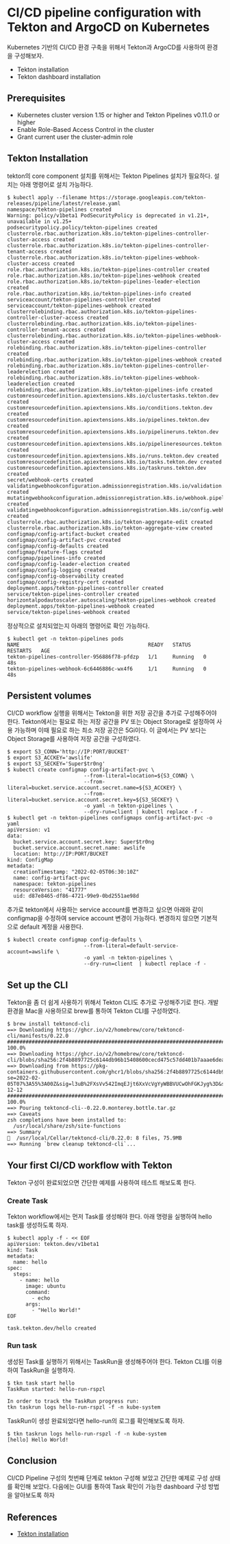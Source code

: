 # CI/CD pipeline configuration with Tekton and ArgoCD on Kubernetes

Kubernetes 기반의 CI/CD 환경 구축을 위해서 Tekton과 ArgoCD를 사용하여 환경을 구성해보자.

- Tekton installation
- Tekton dashboard installation

## Prerequisites

- Kubernetes cluster version 1.15 or higher and Tekton Pipelines v0.11.0 or higher
- Enable Role-Based Access Control in the cluster
- Grant current user the cluster-admin role

## Tekton Installation

tekton의 core component 설치를 위해서는 Tekton Pipelines 설치가 필요하다. 설치는 아래 명령어로 설치 가능하다.

```console
$ kubectl apply --filename https://storage.googleapis.com/tekton-releases/pipeline/latest/release.yaml
namespace/tekton-pipelines created
Warning: policy/v1beta1 PodSecurityPolicy is deprecated in v1.21+, unavailable in v1.25+
podsecuritypolicy.policy/tekton-pipelines created
clusterrole.rbac.authorization.k8s.io/tekton-pipelines-controller-cluster-access created
clusterrole.rbac.authorization.k8s.io/tekton-pipelines-controller-tenant-access created
clusterrole.rbac.authorization.k8s.io/tekton-pipelines-webhook-cluster-access created
role.rbac.authorization.k8s.io/tekton-pipelines-controller created
role.rbac.authorization.k8s.io/tekton-pipelines-webhook created
role.rbac.authorization.k8s.io/tekton-pipelines-leader-election created
role.rbac.authorization.k8s.io/tekton-pipelines-info created
serviceaccount/tekton-pipelines-controller created
serviceaccount/tekton-pipelines-webhook created
clusterrolebinding.rbac.authorization.k8s.io/tekton-pipelines-controller-cluster-access created
clusterrolebinding.rbac.authorization.k8s.io/tekton-pipelines-controller-tenant-access created
clusterrolebinding.rbac.authorization.k8s.io/tekton-pipelines-webhook-cluster-access created
rolebinding.rbac.authorization.k8s.io/tekton-pipelines-controller created
rolebinding.rbac.authorization.k8s.io/tekton-pipelines-webhook created
rolebinding.rbac.authorization.k8s.io/tekton-pipelines-controller-leaderelection created
rolebinding.rbac.authorization.k8s.io/tekton-pipelines-webhook-leaderelection created
rolebinding.rbac.authorization.k8s.io/tekton-pipelines-info created
customresourcedefinition.apiextensions.k8s.io/clustertasks.tekton.dev created
customresourcedefinition.apiextensions.k8s.io/conditions.tekton.dev created
customresourcedefinition.apiextensions.k8s.io/pipelines.tekton.dev created
customresourcedefinition.apiextensions.k8s.io/pipelineruns.tekton.dev created
customresourcedefinition.apiextensions.k8s.io/pipelineresources.tekton.dev created
customresourcedefinition.apiextensions.k8s.io/runs.tekton.dev created
customresourcedefinition.apiextensions.k8s.io/tasks.tekton.dev created
customresourcedefinition.apiextensions.k8s.io/taskruns.tekton.dev created
secret/webhook-certs created
validatingwebhookconfiguration.admissionregistration.k8s.io/validation.webhook.pipeline.tekton.dev created
mutatingwebhookconfiguration.admissionregistration.k8s.io/webhook.pipeline.tekton.dev created
validatingwebhookconfiguration.admissionregistration.k8s.io/config.webhook.pipeline.tekton.dev created
clusterrole.rbac.authorization.k8s.io/tekton-aggregate-edit created
clusterrole.rbac.authorization.k8s.io/tekton-aggregate-view created
configmap/config-artifact-bucket created
configmap/config-artifact-pvc created
configmap/config-defaults created
configmap/feature-flags created
configmap/pipelines-info created
configmap/config-leader-election created
configmap/config-logging created
configmap/config-observability created
configmap/config-registry-cert created
deployment.apps/tekton-pipelines-controller created
service/tekton-pipelines-controller created
horizontalpodautoscaler.autoscaling/tekton-pipelines-webhook created
deployment.apps/tekton-pipelines-webhook created
service/tekton-pipelines-webhook created
```

정상적으로 설치되었는지 아래의 명령어로 확인 가능하다.

```console
$ kubectl get -n tekton-pipelines pods
NAME                                          READY   STATUS    RESTARTS   AGE
tekton-pipelines-controller-956886f78-pfdzp   1/1     Running   0          48s
tekton-pipelines-webhook-6c6446886c-wx4f6     1/1     Running   0          48s
```

## Persistent volumes

CI/CD workflow 실행을 위해서는 Tekton을 위한 저장 공간을 추가로 구성해주어야 한다. Tekton에서는 필요로 하는 저장 공간을 PV 또는 Object Storage로 설정하여 사용 가능하며 이때 필요로 하는 최소 저장 공간은 5Gi이다. 이 글에서는 PV 보다는 Object Storage를 사용하여 저장 공간을 구성하였다.

```console
$ export S3_CONN='http://IP:PORT/BUCKET'
$ export S3_ACCKEY='awslife'
$ export S3_SECKEY='Super$tr0ng'
$ kubectl create configmap config-artifact-pvc \
                         --from-literal=location=${S3_CONN} \
                         --from-literal=bucket.service.account.secret.name=${S3_ACCKEY} \
                         --from-literal=bucket.service.account.secret.key=${S3_SECKEY} \
                         -o yaml -n tekton-pipelines \
                         --dry-run=client | kubectl replace -f -
$ kubectl get -n tekton-pipelines configmaps config-artifact-pvc -o yaml
apiVersion: v1
data:
  bucket.service.account.secret.key: Super$tr0ng
  bucket.service.account.secret.name: awslife
  location: http://IP:PORT/BUCKET
kind: ConfigMap
metadata:
  creationTimestamp: "2022-02-05T06:30:10Z"
  name: config-artifact-pvc
  namespace: tekton-pipelines
  resourceVersion: "41777"
  uid: d87e8465-df86-4721-99e9-0bd2551ae98d
```

추가로 tekton에서 사용하는 service account를 변경하고 싶으면 아래와 같이 configmap을 수정하여 service account 변경이 가능하다. 변경하지 않으면 기본적으로 default 계정을 사용한다.

```console
$ kubectl create configmap config-defaults \
                         --from-literal=default-service-account=awslife \
                         -o yaml -n tekton-pipelines \
                         --dry-run=client  | kubectl replace -f -
```

## Set up the CLI

Tekton을 좀 더 쉽게 사용하기 위해서 Tekton CLI도 추가로 구성해주기로 한다. 개발 환경을 Mac을 사용하므로 brew를 통하여 Tekton CLI를 구성하였다.

```console
$ brew install tektoncd-cli
==> Downloading https://ghcr.io/v2/homebrew/core/tektoncd-cli/manifests/0.22.0
######################################################################## 100.0%
==> Downloading https://ghcr.io/v2/homebrew/core/tektoncd-cli/blobs/sha256:2f4b8897725c6144db96b15408600cecd475c57dd401b7aaae6dea55c566e131
==> Downloading from https://pkg-containers.githubusercontent.com/ghcr1/blobs/sha256:2f4b8897725c6144db96b15408600cecd475c57dd401b7aaae6dea55c566e131?se=2022-02-05T07%3A55%3A00Z&sig=l3uB%2FXsVv542ImqEJjt6XxVcVgYyWBBVUCwOhFGKJyg%3D&sp=r&spr=https&sr=b&sv=2019-12-12
######################################################################## 100.0%
==> Pouring tektoncd-cli--0.22.0.monterey.bottle.tar.gz
==> Caveats
zsh completions have been installed to:
  /usr/local/share/zsh/site-functions
==> Summary
🍺  /usr/local/Cellar/tektoncd-cli/0.22.0: 8 files, 75.9MB
==> Running `brew cleanup tektoncd-cli`...
```

## Your first CI/CD workflow with Tekton

Tekton 구성이 완료되었으면 간단한 예제를 사용하여 테스트 해보도록 한다.

### Create Task

Tekton workflow에서는 먼저 Task를 생성해야 한다. 아래 명령을 실행하여 hello task를 생성하도록 하자.

```console
$ kubectl apply -f - << EOF
apiVersion: tekton.dev/v1beta1
kind: Task
metadata:
  name: hello
spec:
  steps:
    - name: hello
      image: ubuntu
      command:
        - echo
      args:
        - "Hello World!"
EOF

task.tekton.dev/hello created
```

### Run task

생성된 Task를 실행하기 위해서는 TaskRun을 생성해주어야 한다. Tekton CLI를 이용하여 TaskRun을 실행하자.

```console
$ tkn task start hello
TaskRun started: hello-run-rspzl

In order to track the TaskRun progress run:
tkn taskrun logs hello-run-rspzl -f -n kube-system
```

TaskRun이 생성 완료되었다면 hello-run의 로그를 확인해보도록 하자.

```console
$ tkn taskrun logs hello-run-rspzl -f -n kube-system
[hello] Hello World!
```

## Conclusion

CI/CD Pipeline 구성의 첫번째 단계로 tekton 구성해 보았고 간단한 예제로 구성 상태를 확인해 보았다. 다음에는 GUI를 통하여 Task 확인이 가능한 dashboard 구성 방법을 알아보도록 하자

## References

- [Tekton installation](https://tekton.dev/docs/getting-started/)
